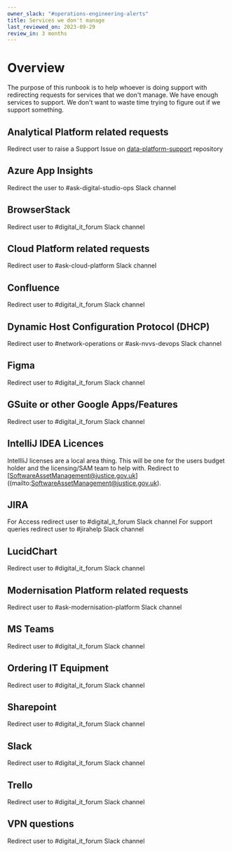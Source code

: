 ```yaml
---
owner_slack: "#operations-engineering-alerts"
title: Services we don't manage
last_reviewed_on: 2023-09-29
review_in: 3 months
---
```


# Overview

The purpose of this runbook is to help whoever is doing support with redirecting requests for services that we don't manage. We have enough services to support. We don't want to waste time trying to figure out if we support something.

## Analytical Platform related requests

Redirect user to raise a Support Issue on [data-platform-support](https://github.com/ministryofjustice/data-platform-support/issues/new/choose) repository

## Azure App Insights

Redirect the user to #ask-digital-studio-ops Slack channel

## BrowserStack

Redirect user to #digital_it_forum Slack channel

## Cloud Platform related requests

Redirect user to #ask-cloud-platform Slack channel

## Confluence

Redirect user to #digital_it_forum Slack channel

## Dynamic Host Configuration Protocol (DHCP)

Redirect user to #network-operations or #ask-nvvs-devops Slack channel

## Figma

Redirect user to #digital_it_forum Slack channel

## GSuite or other Google Apps/Features

Redirect user to #digital_it_forum Slack channel

## IntelliJ IDEA Licences

IntellIiJ licenses are a local area thing. This will be one for the users budget holder and the licensing/SAM team to help with. Redirect to [SoftwareAssetManagement@justice.gov.uk]((mailto:<SoftwareAssetManagement@justice.gov.uk>).

## JIRA

For Access redirect user to #digital_it_forum Slack channel
For support queries redirect user to #jirahelp Slack channel

## LucidChart

Redirect user to #digital_it_forum Slack channel

## Modernisation Platform related requests

Redirect user to #ask-modernisation-platform Slack channel

## MS Teams

Redirect user to #digital_it_forum Slack channel

## Ordering IT Equipment

Redirect user to #digital_it_forum Slack channel

## Sharepoint

Redirect user to #digital_it_forum Slack channel

## Slack

Redirect user to #digital_it_forum Slack channel

## Trello

Redirect user to #digital_it_forum Slack channel

## VPN questions

Redirect user to #digital_it_forum Slack channel
